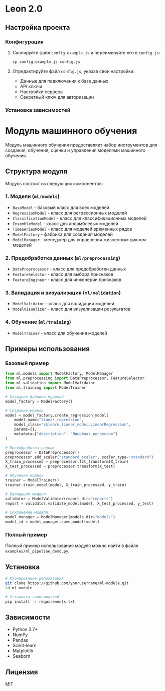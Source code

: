 # Leon 2.0

## Настройка проекта

### Конфигурация

1. Скопируйте файл `config.example.js` и переименуйте его в `config.js`:
   ```
   cp config.example.js config.js
   ```

2. Отредактируйте файл `config.js`, указав свои настройки:
   - Данные для подключения к базе данных
   - API ключи
   - Настройки сервера
   - Секретный ключ для авторизации

### Установка зависимостей

# Модуль машинного обучения

Модуль машинного обучения предоставляет набор инструментов для создания, обучения, оценки и управления моделями машинного обучения.

## Структура модуля

Модуль состоит из следующих компонентов:

### 1. Модели (`ml/models`)

- `BaseModel` - базовый класс для всех моделей
- `RegressionModel` - класс для регрессионных моделей
- `ClassificationModel` - класс для классификационных моделей
- `EnsembleModel` - класс для ансамблевых моделей
- `TimeSeriesModel` - класс для моделей временных рядов
- `ModelFactory` - фабрика для создания моделей
- `ModelManager` - менеджер для управления жизненным циклом моделей

### 2. Предобработка данных (`ml/preprocessing`)

- `DataPreprocessor` - класс для предобработки данных
- `FeatureSelector` - класс для выбора признаков
- `FeatureEngineer` - класс для инженерии признаков

### 3. Валидация и визуализация (`ml/validation`)

- `ModelValidator` - класс для валидации моделей
- `ModelVisualizer` - класс для визуализации результатов

### 4. Обучение (`ml/training`)

- `ModelTrainer` - класс для обучения моделей

## Примеры использования

### Базовый пример

```python
from ml.models import ModelFactory, ModelManager
from ml.preprocessing import DataPreprocessor, FeatureSelector
from ml.validation import ModelValidator
from ml.training import ModelTrainer

# Создание фабрики моделей
model_factory = ModelFactory()

# Создание модели
model = model_factory.create_regression_model(
    model_name="linear_regression",
    model_class="sklearn.linear_model.LinearRegression",
    params={},
    metadata={"description": "Линейная регрессия"}
)

# Предобработка данных
preprocessor = DataPreprocessor()
preprocessor.add_scaler("standard_scaler", scaler_type="standard")
X_train_processed = preprocessor.fit_transform(X_train)
X_test_processed = preprocessor.transform(X_test)

# Обучение модели
trainer = ModelTrainer()
trainer.train_model(model, X_train_processed, y_train)

# Валидация модели
validator = ModelValidator(report_dir="reports")
report = validator.validate_model(model, X_test_processed, y_test)

# Сохранение модели
model_manager = ModelManager(models_dir="models")
model_id = model_manager.save_model(model)
```

### Полный пример

Полный пример использования модуля можно найти в файле `examples/ml_pipeline_demo.py`.

## Установка

```bash
# Клонирование репозитория
git clone https://github.com/yourusername/ml-module.git
cd ml-module

# Установка зависимостей
pip install -r requirements.txt
```

## Зависимости

- Python 3.7+
- NumPy
- Pandas
- Scikit-learn
- Matplotlib
- Seaborn

## Лицензия

MIT